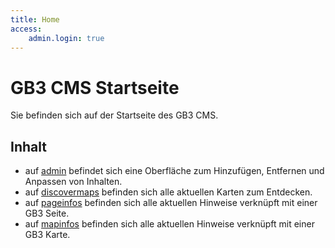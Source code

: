 ```yaml
---
title: Home
access:
    admin.login: true
---
```


# GB3 CMS Startseite

Sie befinden sich auf der Startseite des GB3 CMS.

## Inhalt

* auf [admin](/admin) befindet sich eine Oberfläche zum Hinzufügen, Entfernen und Anpassen von Inhalten.
* auf [discovermaps](/discovermaps.json) befinden sich alle aktuellen Karten zum Entdecken.
* auf [pageinfos](/pageinfos.json) befinden sich alle aktuellen Hinweise verknüpft mit einer GB3 Seite.
* auf [mapinfos](/mapinfos.json) befinden sich alle aktuellen Hinweise verknüpft mit einer GB3 Karte.
